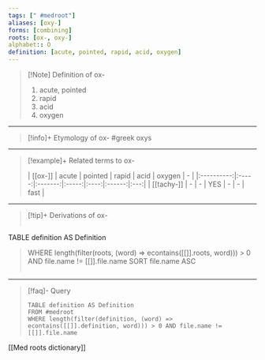 ```yaml
---
tags: [" #medroot"]
aliases: [oxy-]
forms: [combining]
roots: [ox-, oxy-]
alphabet:: O
definition: [acute, pointed, rapid, acid, oxygen]
---
```

>[!Note] Definition of ox-
>1. acute, pointed
>2. rapid
>3. acid
>4. oxygen
_____
>[!info]+ Etymology of ox-
>#greek oxys 
_____
>[!example]+ Related terms to ox-
>
>|  [[ox-]]   | acute | pointed | rapid | acid | oxygen |  -  |
|:----------:|:-----:|:-------:|:-----:|:----:|:------:|:---:|
| [[tachy-]] |   -   |    -    |  YES  |  -   |   -    | fast    |
_____
>[!tip]+ Derivations of ox-
>```dataview
TABLE definition AS Definition 
>WHERE length(filter(roots, (word) => econtains([[]].roots, word))) > 0 AND file.name != [[]].file.name
SORT file.name ASC
>```
___
>[!faq]- Query
>```dataview
>TABLE definition AS Definition
>FROM #medroot
>WHERE length(filter(definition, (word) => econtains([[]].definition, word))) > 0 AND file.name != [[]].file.name
>```

[[Med roots dictionary]]